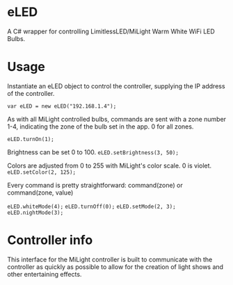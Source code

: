 # eLED

A C# wrapper for controlling LimitlessLED/MiLight Warm White WiFi LED Bulbs.

# Usage

Instantiate an eLED object to control the controller, supplying the IP address of the controller.

`var eLED = new eLED("192.168.1.4");`

As with all MiLight controlled bulbs, commands are sent with a zone number 1-4,
indicating the zone of the bulb set in the app. 0 for all zones.

`eLED.turnOn(1);`

Brightness can be set 0 to 100.
`eLED.setBrightness(3, 50); `

Colors are adjusted from 0 to 255 with MiLight's color 
scale. 0 is violet.
`eLED.setColor(2, 125);`

Every command is pretty straightforward: command(zone) or command(zone, value)

`eLED.whiteMode(4);`
`eLED.turnOff(0);`
`eLED.setMode(2, 3);`
`eLED.nightMode(3);`

# Controller info

This interface for the MiLight controller is built to communicate with the controller as quickly 
as possible to allow for the creation of light shows and other entertaining effects. 